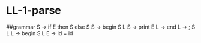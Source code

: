 # LL-1-parse

##grammar
S -> if E then S else S
S -> begin S L
S -> print E
L -> end
L -> ; S L
L -> begin S L
E -> id = id

